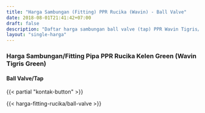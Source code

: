 ```yaml
---
title: "Harga Sambungan (Fitting) PPR Rucika (Wavin) - Ball Valve"
date: 2018-08-01T21:41:42+07:00
draft: false
description: "Daftar harga sambungan ball valve (tap) PPR Wavin Tigris/Rucika Kelen paling update. Siap kirim ke seluruh daerah di Indonesia."
layout: "single-harga"
---
```


### Harga Sambungan/Fitting Pipa PPR Rucika Kelen Green (Wavin Tigris Green)

#### Ball Valve/Tap

{{< partial "kontak-button" >}}

{{< harga-fitting-rucika/ball-valve >}}
